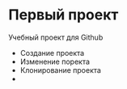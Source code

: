 # Первый проект
Учебный проект для Github
-  Создание проекта
-  Изменение поректа
-  Клонирование проекта
-  
